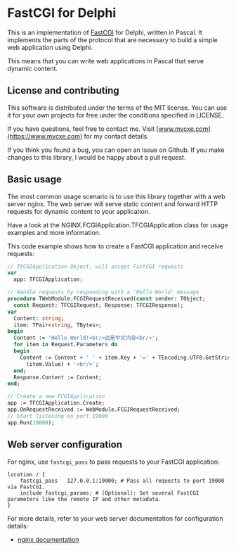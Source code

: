 # FastCGI for Delphi

This is an implementation of [FastCGI](http://www.fastcgi.com/devkit/doc/fcgi-spec.html) for Delphi, written in Pascal. It implements the parts of the protocol that are necessary to build a simple web application using Delphi.

This means that you can write web applications in Pascal that serve dynamic content.

## License and contributing

This software is distributed under the terms of the MIT license. You can use it for your own projects for free under the conditions specified in LICENSE.

If you have questions, feel free to contact me. Visit [www.mvcxe.com](https://www.mvcxe.com) for my contact details.

If you think you found a bug, you can open an Issue on Github. If you make changes to this library, I would be happy about a pull request.

## Basic usage

The most common usage scenario is to use this library together with a web server nginx. The web server will serve static content and forward HTTP requests for dynamic content to your application.

Have a look at the NGINX.FCGIApplication.TFCGIApplication class for usage examples and more information.

This code example shows how to create a FastCGI application and receive requests:

```pascal
// TFCGIApplication Object, will accept FastCGI requests
var 
  app: TFCGIApplication;

// Handle requests by responding with a 'Hello World' message
procedure TWebModule.FCGIRequestReceived(const sender: TObject;
  const Request: TFCGIRequest; Response: TFCGIResponse);
var
  Content: string;
  item: TPair<string, TBytes>;
begin
  Content := 'Hello World!<br/>这是中文内容<br/>';
  for item in Request.Parameters do
  begin
    Content := Content + ' ' + item.Key + '=' + TEncoding.UTF8.GetString
      (item.Value) + '<br/>';
  end;
  Response.Content := Content;
end;

// Create a new FCGIApplication
app := TFCGIApplication.Create;
app.OnRequestReceived := WebModule.FCGIRequestReceived;
// Start listening on port 19000
app.Run(19000);

```

## Web server configuration

For nginx, use `fastcgi_pass` to pass requests to your FastCGI application:

    location / {
        fastcgi_pass   127.0.0.1:19000; # Pass all requests to port 19000 via FastCGI.
        include fastcgi_params; # (Optional): Set several FastCGI parameters like the remote IP and other metadata.
    }

For more details, refer to your web server documentation for configuration details:

 * [nginx documentation](http://nginx.org/en/docs/http/ngx_http_fastcgi_module.html)

